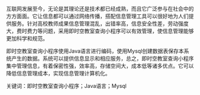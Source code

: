 互联网发展至今，无论是其理论还是技术都已经成熟，而且它广泛参与在社会中的方方面面。它让信息都可以通过网络传播，搭配信息管理工具可以很好地为人们提供服务。针对高校教师成果信息管理混乱，出错率高，信息安全性差，劳动强度大，费时费力等问题，采用即时空教室查询小程序可以有效管理，使信息管理能够更加科学和规范。

即时空教室查询小程序使用Java语言进行编码，使用Mysql创建数据表保存本系统产生的数据。系统可以提供信息显示和相应服务，总之，即时空教室查询小程序集中管理信息，有着保密性强，效率高，存储空间大，成本低等诸多优点。它可以降低信息管理成本，实现信息管理计算机化。

关键词：即时空教室查询小程序；Java语言；Mysql
